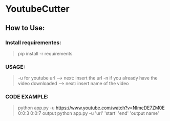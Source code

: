 # YoutubeCutter

## How to Use:

### Install requirementes:
> pip install -r requirements

### USAGE:
> -u for youtube url --> next: insert the url
> -n if you already have the video downloaded --> next: insert name of the video

### CODE EXAMPLE:

> python app.py -u https://www.youtube.com/watch?v=NImeDE7ZM0E 0:0:3 0:0:7 output
> python app.py -u 'url' 'start' 'end' 'output name'


